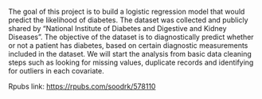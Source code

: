 The goal of this project is to build a logistic regression model that would predict the likelihood of diabetes. 
The dataset was collected and publicly shared by “National Institute of Diabetes and Digestive and Kidney Diseases”.
The objective of the dataset is to diagnostically predict whether or not a patient has diabetes,
based on certain diagnostic measurements included in the dataset. We will start the analysis from basic
data cleaning steps such as looking for missing values, duplicate records and identifying for outliers in each covariate. 

Rpubs link: https://rpubs.com/soodrk/578110
